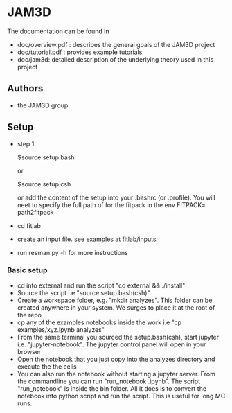 # JAM3D

The  documentation can be found in 

- doc/overview.pdf : describes the general goals of the JAM3D project
- doc/tutorial.pdf : provides example tutorials 
- doc/jam3d: detailed description of the underlying theory used in this project

## Authors

- the JAM3D group





## Setup

- step 1:  

  $source setup.bash 

  or 
 
  $source setup.csh

  or add the content of the setup into your .bashrc (or .profile). 
  You will neet to specify the full path of for the fitpack in the 
  env FITPACK= path2fitpack 

 




- cd fitlab
- create an input file. see examples at fitlab/inputs
- run resman.py -h for more instructions



### Basic setup

- cd into external and run the script "cd external && ./install"
- Source the script i.e  "source setup.bash(csh)"
- Create a workspace folder, e.g. "mkdir analyzes". This folder can be 
  created anywhere in your system. We surges to place it at the root of the repo
- cp any of the examples notebooks inside the work i.e "cp examples/xyz.ipynb analyzes"
- From the same terminal you sourced the setup.bash(csh), start jupyter
  i.e. "jupyter-notebook". The jupyter control panel will open in your browser
- Open the notebook that you just copy into the analyzes directory and execute the
  the cells
- You can also run the notebook without starting a jupyter server. From the commandline 
  you can run "run_notebook <name-of-notebook>.ipynb".  The script "run_notebook" 
  is inside the bin folder. All it does is to convert the notebook into python 
  script and run the script. This is useful for long MC runs.





